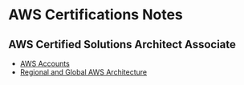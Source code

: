 # AWS Certifications Notes

## AWS Certified Solutions Architect Associate

- [AWS Accounts](aws-sa/aws-accounts.md)
- [Regional and Global AWS Architecture](aws-sa/regional-global-aws-architecture.md)
